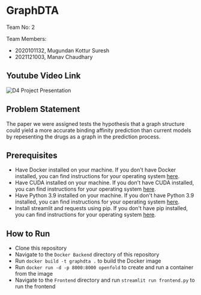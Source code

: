# GraphDTA

Team No: 2

Team Members:
- 2020101132, Mugundan Kottur Suresh
- 2021121003, Manav Chaudhary

## Youtube Video Link

![D4 Project Presentation](https://youtu.be/9y807Q4H2zk)

## Problem Statement

The paper we were assigned tests the hypothesis that a graph structure could yield a more accurate binding affinity prediction than current models by repesenting the drugs as a graph in the prediction process.

## Prerequisites

- Have Docker installed on your machine. If you don't have Docker installed, you can find instructions for your operating system [here](https://docs.docker.com/install/).
- Have CUDA installed on your machine. If you don't have CUDA installed, you can find instructions for your operating system [here](https://developer.nvidia.com/cuda-downloads).
- Have Python 3.9 installed on your machine. If you don't have Python 3.9 installed, you can find instructions for your operating system [here](https://www.python.org/downloads/).
- Install streamlit and requests using pip. If you don't have pip installed, you can find instructions for your operating system [here](https://pip.pypa.io/en/stable/installing/).

## How to Run

- Clone this repository
- Navigate to the `Docker Backend` directory of this repository
- Run `docker build -t graphdta .` to build the Docker image
- Run `docker run -d -p 8000:8000 openfold` to create and run a container from the image
- Navigate to the `Frontend` directory and run `streamlit run frontend.py` to run the frontend